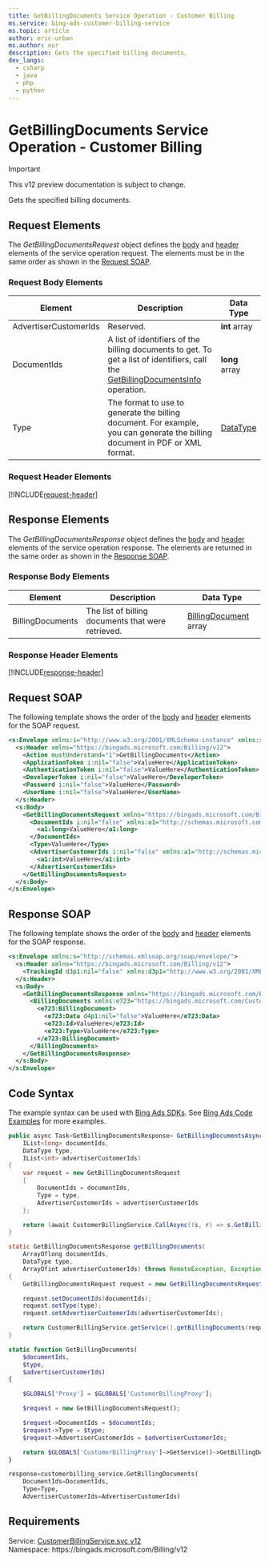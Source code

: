 ```yaml
---
title: GetBillingDocuments Service Operation - Customer Billing
ms.service: bing-ads-customer-billing-service
ms.topic: article
author: eric-urban
ms.author: eur
description: Gets the specified billing documents.
dev_langs: 
  - csharp
  - java
  - php
  - python
---
```

# GetBillingDocuments Service Operation - Customer Billing

> [!IMPORTANT]
> This v12 preview documentation is subject to change.

Gets the specified billing documents.

## <a name="request"></a>Request Elements
The *GetBillingDocumentsRequest* object defines the [body](#request-body) and [header](#request-header) elements of the service operation request. The elements must be in the same order as shown in the [Request SOAP](#request-soap). 

### <a name="request-body"></a>Request Body Elements

|Element|Description|Data Type|
|-----------|---------------|-------------|
|<a name="advertisercustomerids"></a>AdvertiserCustomerIds|Reserved.|**int** array|
|<a name="documentids"></a>DocumentIds|A list of identifiers of the billing documents to get. To get a list of identifiers, call the [GetBillingDocumentsInfo](../customer-billing-service/getbillingdocumentsinfo.md) operation.|**long** array|
|<a name="type"></a>Type|The format to use to generate the billing document. For example, you can generate the billing document in PDF or XML format.|[DataType](datatype.md)|

### <a name="request-header"></a>Request Header Elements
[!INCLUDE[request-header](./includes/request-header.md)]

## <a name="response"></a>Response Elements
The *GetBillingDocumentsResponse* object defines the [body](#response-body) and [header](#response-header) elements of the service operation response. The elements are returned in the same order as shown in the [Response SOAP](#response-soap).

### <a name="response-body"></a>Response Body Elements

|Element|Description|Data Type|
|-----------|---------------|-------------|
|<a name="billingdocuments"></a>BillingDocuments|The list of billing documents that were retrieved.|[BillingDocument](billingdocument.md) array|

### <a name="response-header"></a>Response Header Elements
[!INCLUDE[response-header](./includes/response-header.md)]

## <a name="request-soap"></a>Request SOAP
The following template shows the order of the [body](#request-body) and [header](#request-header) elements for the SOAP request.

```xml
<s:Envelope xmlns:i="http://www.w3.org/2001/XMLSchema-instance" xmlns:s="http://schemas.xmlsoap.org/soap/envelope/">
  <s:Header xmlns="https://bingads.microsoft.com/Billing/v12">
    <Action mustUnderstand="1">GetBillingDocuments</Action>
    <ApplicationToken i:nil="false">ValueHere</ApplicationToken>
    <AuthenticationToken i:nil="false">ValueHere</AuthenticationToken>
    <DeveloperToken i:nil="false">ValueHere</DeveloperToken>
    <Password i:nil="false">ValueHere</Password>
    <UserName i:nil="false">ValueHere</UserName>
  </s:Header>
  <s:Body>
    <GetBillingDocumentsRequest xmlns="https://bingads.microsoft.com/Billing/v12">
      <DocumentIds i:nil="false" xmlns:a1="http://schemas.microsoft.com/2003/10/Serialization/Arrays">
        <a1:long>ValueHere</a1:long>
      </DocumentIds>
      <Type>ValueHere</Type>
      <AdvertiserCustomerIds i:nil="false" xmlns:a1="http://schemas.microsoft.com/2003/10/Serialization/Arrays">
        <a1:int>ValueHere</a1:int>
      </AdvertiserCustomerIds>
    </GetBillingDocumentsRequest>
  </s:Body>
</s:Envelope>
```

## <a name="response-soap"></a>Response SOAP
The following template shows the order of the [body](#response-body) and [header](#response-header) elements for the SOAP response.

```xml
<s:Envelope xmlns:s="http://schemas.xmlsoap.org/soap/envelope/">
  <s:Header xmlns="https://bingads.microsoft.com/Billing/v12">
    <TrackingId d3p1:nil="false" xmlns:d3p1="http://www.w3.org/2001/XMLSchema-instance">ValueHere</TrackingId>
  </s:Header>
  <s:Body>
    <GetBillingDocumentsResponse xmlns="https://bingads.microsoft.com/Billing/v12">
      <BillingDocuments xmlns:e723="https://bingads.microsoft.com/Customer/v12/Entities" d4p1:nil="false" xmlns:d4p1="http://www.w3.org/2001/XMLSchema-instance">
        <e723:BillingDocument>
          <e723:Data d4p1:nil="false">ValueHere</e723:Data>
          <e723:Id>ValueHere</e723:Id>
          <e723:Type>ValueHere</e723:Type>
        </e723:BillingDocument>
      </BillingDocuments>
    </GetBillingDocumentsResponse>
  </s:Body>
</s:Envelope>
```

## <a name="example"></a>Code Syntax
The example syntax can be used with [Bing Ads SDKs](/bingads/guides/client-libraries.md). See [Bing Ads Code Examples](/bingads/guides/code-examples.md) for more examples.
```csharp
public async Task<GetBillingDocumentsResponse> GetBillingDocumentsAsync(
	IList<long> documentIds,
	DataType type,
	IList<int> advertiserCustomerIds)
{
	var request = new GetBillingDocumentsRequest
	{
		DocumentIds = documentIds,
		Type = type,
		AdvertiserCustomerIds = advertiserCustomerIds
	};

	return (await CustomerBillingService.CallAsync((s, r) => s.GetBillingDocumentsAsync(r), request));
}
```
```java
static GetBillingDocumentsResponse getBillingDocuments(
	ArrayOflong documentIds,
	DataType type,
	ArrayOfint advertiserCustomerIds) throws RemoteException, Exception
{
	GetBillingDocumentsRequest request = new GetBillingDocumentsRequest();

	request.setDocumentIds(documentIds);
	request.setType(type);
	request.setAdvertiserCustomerIds(advertiserCustomerIds);

	return CustomerBillingService.getService().getBillingDocuments(request);
}
```
```php
static function GetBillingDocuments(
	$documentIds,
	$type,
	$advertiserCustomerIds)
{

	$GLOBALS['Proxy'] = $GLOBALS['CustomerBillingProxy'];

	$request = new GetBillingDocumentsRequest();

	$request->DocumentIds = $documentIds;
	$request->Type = $type;
	$request->AdvertiserCustomerIds = $advertiserCustomerIds;

	return $GLOBALS['CustomerBillingProxy']->GetService()->GetBillingDocuments($request);
}
```
```python
response=customerbilling_service.GetBillingDocuments(
	DocumentIds=DocumentIds,
	Type=Type,
	AdvertiserCustomerIds=AdvertiserCustomerIds)
```

## Requirements
Service: [CustomerBillingService.svc v12](https://clientcenter.api.bingads.microsoft.com/Api/Billing/v12/CustomerBillingService.svc)  
Namespace: https\://bingads.microsoft.com/Billing/v12  

